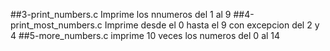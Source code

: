 ##3-print_numbers.c
Imprime los nnumeros del 1 al 9
##4-print_most_numbers.c
Imprime desde el 0 hasta el 9 con excepcion del 2 y 4
##5-more_numbers.c
imprime 10 veces los numeros del 0 al 14
